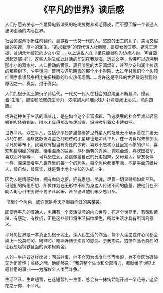 <h1><center>《平凡的世界》读后感</center></h1>

​        人们宁愿去关心一个蹩脚电影演员的吃喝拉撒和鸡毛蒜皮，而不愿了解一个普通人波涛汹涌的内心世界。  

​        社会的浪潮不断往前翻涌，裹挟着一代又一代的人。憨憨的田二的儿子、美丽又俗媚的彩娥、厚朴的润生、“追求新潮”的现代诗人杜丽丽、跛脚女侯玉英、逛鬼王满银、被胡永州侵犯的少女小翠……以上这些人在书里只能被称为边缘人物，可当回想起这部书时，这些人物又如此鲜活的印刻在我脑海，透过文字，仿佛可以追溯到那小小的双水村、人口攒动的黄原、满目漆黑的大牙湾煤矿，甚至少安和润叶拉话的那颗树下、少平惊鸿一瞥再次遇见晓霞的那个小小影院、大过年村民们个个头顶红绸手拿锣鼓争相比拼扭秧歌的红火热闹场面……或许这是平凡的世界最吸引我的原因之一，真实，过于真实。  

​        人们扎根于泥土繁衍子孙后代，一代又一代人在社会的浪潮里不断翻涌，摸索着“生活”，那坚韧茂盛的生命力，浓浓的人间烟火味儿扑腾着闹上心头，涌向四肢。  

​        或许这种关于生活的滋味儿，是在如今这个丰富多彩、飞速发展的社会里难以轻易尝到和体会到的，所以才显得那么弥足珍贵，深深吸引着众多读者吧。  

​        世界平凡、众生平凡，包括少平在梦里依稀梦见外星人的场景无不号示着在广袤无垠的宇宙，地球这散发着蓝色的光芒的小星球也是如此平凡，在一切看起来都那么平凡的幕布下，我喜欢有担当有责任的少安、喜欢不忘初心且坚定不移的少平、喜欢热情明媚的晓霞、懂事温柔的兰香、厚朴勤劳的秀莲、喜欢金波、喜欢田福军、喜欢润叶等等……   可以感觉到，路遥像爱自己的兄弟姐妹，父母爱人，挚友伙伴一样，深深爱着平凡世界里的每一个的角色。每个角色都很丰满，不是平面的纸片人，很自然，很真实，就是黄土地上生长的人的一生。

​        因为人是情感动物，拥有血肉之躯，拥有思想、灵魂，尽管一切显得都如此平凡，可他们的所思所想、所做作为在无形中不断为身边人传递不同的能量，使他们在不同人的心目中变得不再平凡起来，甚至透过他们来反思自身。  

​        书里个个角色，或许就是今天所擦肩而过的某某某。  

​        即使再平凡的普通人，也拥有一个波涛汹涌的内心世界，在这个世界里，有酸甜苦辣、有感动、有挫折，正是这些颜料将生活描绘填色，所以生活才具有所谓的意义。  

​        平凡的世界是一本真正扎根于泥土，深入到生活的作品，每个人读完或许心间都会涌上一股莫名的、磅礴的、难以诉诸于语言的感受。于我来说，这部作品会莫名的让我想起钢铁里面的保尔柯察金。  

​        人的一生应该这样度过：回首往事，他不会因为虚度年华而悔恨，也不会因为碌碌无为而羞愧；临终之际，他能够说：“我的整个生命和全部精力，都献给了世界上最壮丽的事业——为解放全人类而斗争。”  

​        生活平凡，生命短暂，在这短暂的一生里，总会有一抹绚烂能开出一朵花来，这朵花之于你，不平凡。

